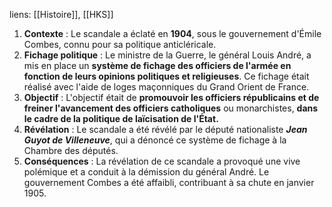 liens: [[Histoire]], [[HKS]]

1. **Contexte** : Le scandale a éclaté en **1904**, sous le gouvernement d'Émile Combes, connu pour sa politique anticléricale.
2. **Fichage politique** : Le ministre de la Guerre, le général Louis André, a mis en place un **système de fichage des officiers de l'armée en fonction de leurs opinions politiques et religieuses**. Ce fichage était réalisé avec l'aide de loges maçonniques du Grand Orient de France.
3. **Objectif** : L'objectif était de **promouvoir les officiers républicains et de freiner l'avancement des officiers catholiques** ou monarchistes, **dans le cadre de la politique de laïcisation de l'État.**
4. **Révélation** : Le scandale a été révélé par le député nationaliste ***Jean Guyot de Villeneuve***, qui a dénoncé ce système de fichage à la Chambre des députés.
5. **Conséquences** : La révélation de ce scandale a provoqué une vive polémique et a conduit à la démission du général André. Le gouvernement Combes a été affaibli, contribuant à sa chute en janvier 1905.